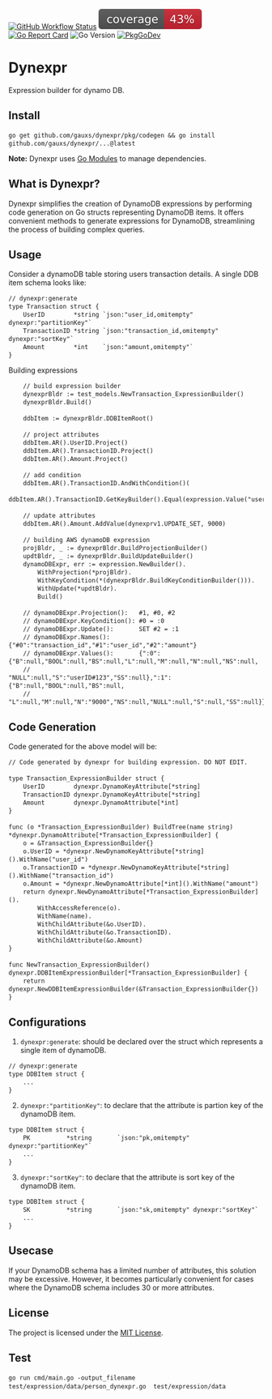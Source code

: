 [![GitHub Workflow Status](https://img.shields.io/github/actions/workflow/status/gauxs/dynexpr/go.yml?branch=master)](https://github.com/gauxs/dynexpr/actions/workflows/go.yml)
![Code Coverage](https://raw.githubusercontent.com/gauxs/dynexpr/badges/.badges/master/coverage.svg)
[![Go Report Card](https://goreportcard.com/badge/github.com/gauxs/dynexpr)](https://goreportcard.com/report/github.com/gauxs/dynexpr)
![Go Version](https://img.shields.io/badge/go%20version=1.22-61CFDD.svg?style=flat-square)
[![PkgGoDev](https://pkg.go.dev/badge/mod/github.com/gauxs/dynexpr)](https://pkg.go.dev/mod/github.com/gauxs/dynexpr)

# Dynexpr

Expression builder for dynamo DB.

## Install

```shell
go get github.com/gauxs/dynexpr/pkg/codegen && go install github.com/gauxs/dynexpr/...@latest
```

**Note:** Dynexpr uses [Go Modules](https://go.dev/wiki/Modules) to manage dependencies.

## What is Dynexpr?

Dynexpr simplifies the creation of DynamoDB expressions by performing code generation on Go structs representing DynamoDB items. It offers convenient methods to generate expressions for DynamoDB, streamlining the process of building complex queries.

## Usage

Consider a dynamoDB table storing users transaction details. A single DDB item schema looks like:

```
// dynexpr:generate
type Transaction struct {
	UserID        *string `json:"user_id,omitempty" dynexpr:"partitionKey"`
	TransactionID *string `json:"transaction_id,omitempty"  dynexpr:"sortKey"`
	Amount        *int    `json:"amount,omitempty"`
}

```

Building expressions

```
    // build expression builder
	dynexprBldr := test_models.NewTransaction_ExpressionBuilder()
	dynexprBldr.Build()

	ddbItem := dynexprBldr.DDBItemRoot()

	// project attributes
	ddbItem.AR().UserID.Project()
	ddbItem.AR().TransactionID.Project()
	ddbItem.AR().Amount.Project()

	// add condition
	ddbItem.AR().TransactionID.AndWithCondition()(
		ddbItem.AR().TransactionID.GetKeyBuilder().Equal(expression.Value("userID#123")))

	// update attributes
	ddbItem.AR().Amount.AddValue(dynexprv1.UPDATE_SET, 9000)

    // building AWS dynamoDB expression
    projBldr, _ := dynexprBldr.BuildProjectionBuilder()
	updtBldr, _ := dynexprBldr.BuildUpdateBuilder()
	dynamoDBExpr, err := expression.NewBuilder().
		WithProjection(*projBldr).
		WithKeyCondition(*(dynexprBldr.BuildKeyConditionBuilder())).
		WithUpdate(*updtBldr).
		Build()

    // dynamoDBExpr.Projection():   #1, #0, #2
    // dynamoDBExpr.KeyCondition(): #0 = :0
    // dynamoDBExpr.Update():       SET #2 = :1
    // dynamoDBExpr.Names():        {"#0":"transaction_id","#1":"user_id","#2":"amount"}
    // dynamoDBExpr.Values():       {":0":{"B":null,"BOOL":null,"BS":null,"L":null,"M":null,"N":null,"NS":null,
    //                              "NULL":null,"S":"userID#123","SS":null},":1":{"B":null,"BOOL":null,"BS":null,
    //                              "L":null,"M":null,"N":"9000","NS":null,"NULL":null,"S":null,"SS":null}}
```

## Code Generation

Code generated for the above model will be:

```
// Code generated by dynexpr for building expression. DO NOT EDIT.

type Transaction_ExpressionBuilder struct {
	UserID        dynexpr.DynamoKeyAttribute[*string]
	TransactionID dynexpr.DynamoKeyAttribute[*string]
	Amount        dynexpr.DynamoAttribute[*int]
}

func (o *Transaction_ExpressionBuilder) BuildTree(name string) *dynexpr.DynamoAttribute[*Transaction_ExpressionBuilder] {
	o = &Transaction_ExpressionBuilder{}
	o.UserID = *dynexpr.NewDynamoKeyAttribute[*string]().WithName("user_id")
	o.TransactionID = *dynexpr.NewDynamoKeyAttribute[*string]().WithName("transaction_id")
	o.Amount = *dynexpr.NewDynamoAttribute[*int]().WithName("amount")
	return dynexpr.NewDynamoAttribute[*Transaction_ExpressionBuilder]().
		WithAccessReference(o).
		WithName(name).
		WithChildAttribute(&o.UserID).
		WithChildAttribute(&o.TransactionID).
		WithChildAttribute(&o.Amount)
}

func NewTransaction_ExpressionBuilder() dynexpr.DDBItemExpressionBuilder[*Transaction_ExpressionBuilder] {
	return dynexpr.NewDDBItemExpressionBuilder(&Transaction_ExpressionBuilder{})
}
```

## Configurations

1. `dynexpr:generate`: should be declared over the struct which represents a single item of dynamoDB.

```
// dynexpr:generate
type DDBItem struct {
    ...
}
```

2. `dynexpr:"partitionKey"`: to declare that the attribute is partion key of the dynamoDB item.

```
type DDBItem struct {
    PK          *string       `json:"pk,omitempty" dynexpr:"partitionKey"`
    ...
}
```

3. `dynexpr:"sortKey"`: to declare that the attribute is sort key of the dynamoDB item.

```
type DDBItem struct {
    SK          *string       `json:"sk,omitempty" dynexpr:"sortKey"`
    ...
}
```

## Usecase

If your DynamoDB schema has a limited number of attributes, this solution may be excessive. However, it becomes particularly convenient for cases where the DynamoDB schema includes 30 or more attributes.

## License

The project is licensed under the [MIT License](LICENSE).

## Test

`go run cmd/main.go -output_filename test/expression/data/person_dynexpr.go  test/expression/data`
